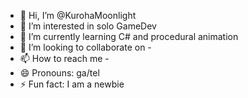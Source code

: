 - 👋 Hi, I’m @KurohaMoonlight
- 👀 I’m interested in solo GameDev
- 🌱 I’m currently learning C# and procedural animation
- 💞️ I’m looking to collaborate on -
- 📫 How to reach me -
- 😄 Pronouns: ga/tel
- ⚡ Fun fact: I am a newbie

<!---
KurohaMoonlight/KurohaMoonlight is a ✨ special ✨ repository because its `README.md` (this file) appears on your GitHub profile.
You can click the Preview link to take a look at your changes.
--->
